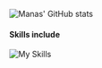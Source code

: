 ![Manas' GitHub stats](https://github-readme-stats.vercel.app/api?username=manasrawat&count_private=true&hide_rank=true&show_icons=true&hide_title=true&include_all_commits=true&border_color=d0d7de&text_color=24292f&icon_color=57606a&bg_color=ffffff&border_radius=6&disable_animations=true)

#### Skills include

![My Skills](https://skillicons.dev/icons?i=java,cs,c,py,html,css,js,haskell,androidstudio,dotnet,firebase,pytorch,spring,postgres,bash&perline=5&theme=light)
